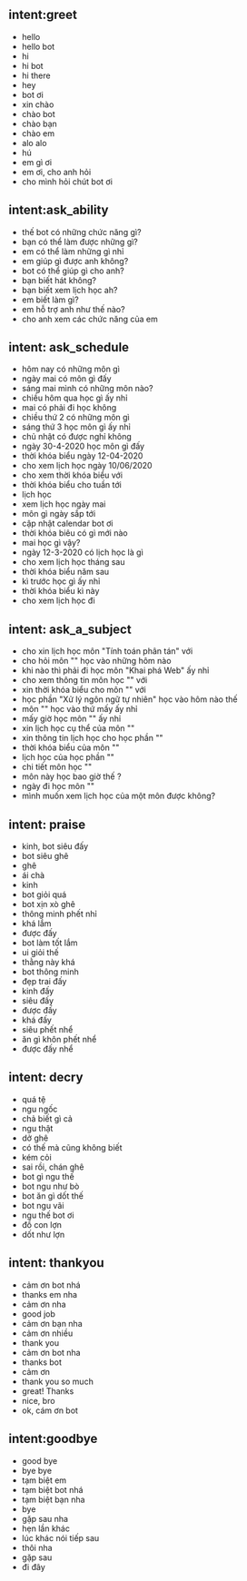 ## intent:greet
- hello
- hello bot
- hi
- hi bot
- hi there
- hey
- bot ơi
- xin chào 
- chào bot
- chào bạn
- chào em
- alo alo
- hú
- em gì ơi
- em ơi, cho anh hỏi
- cho mình hỏi chút bot ơi

## intent:ask_ability
- thế bot có những chức năng gì?
- bạn có thể  làm được những gì?
- em có thể làm những gì nhỉ
- em giúp gì được anh không?
- bot có thể giúp gì cho anh?
- bạn biết hát không?
- bạn biết xem lịch học ah?
- em biết làm gì?
- em hỗ trợ anh như thế nào?
- cho anh xem các chức năng của em

## intent: ask_schedule
- hôm nay có những môn gì
- ngày mai có môn gì đấy
- sáng mai mình có những môn nào?
- chiều hôm qua học gì ấy nhỉ
- mai có phải đi học không
- chiều thứ 2 có những môn gì 
- sáng thứ 3 học môn gì ấy nhỉ
- chủ nhật có được nghỉ không
- ngày 30-4-2020 học môn gì đấy
- thời khóa biểu ngày 12-04-2020
- cho xem lịch học ngày 10/06/2020
- cho xem thời khóa biểu với 
- thời khóa biểu cho tuần tới
- lịch học 
- xem lịch học ngày mai
- môn gì ngày sắp tới
- cập nhật calendar bot ơi
- thời khóa biêu có gì mới nào
- mai học gì vậy?
- ngày 12-3-2020 có lịch học là gì
- cho xem lịch học tháng sau
- thời khóa biểu năm sau
- kì trước học gì ấy nhỉ
- thời khóa biểu kì này
- cho xem lịch học đi

## intent: ask_a_subject
- cho xin lịch học môn "Tính toán phân tán" với
- cho hỏi môn "" học vào những hôm nào 
- khi nào thì phải đi học môn "Khai phá Web" ấy nhỉ
- cho xem thông tin môn học "" với
- xin thời khóa biểu cho môn "" với
- học phần "Xử lý ngôn ngữ tự nhiên" học vào hôm nào thế
- môn "" học vào thứ mấy ấy nhỉ
- mấy giờ học môn "" ấy nhỉ
- xin lịch học cụ thể  của môn ""
- xin thông tin lịch học cho học phần ""
- thời khóa biểu của môn ""
- lịch học của học phần ""
- chi tiết môn học ""
- môn này học bao giờ thế ?
- ngày đi học môn ""
- mình muốn xem lịch học của một môn được không?

## intent: praise
- kinh, bot siêu đấy
- bot siêu ghê
- ghê
- ái chà
- kinh
- bot giỏi quá
- bot xịn xò ghê
- thông minh phết nhỉ
- khá lắm
- được đấy
- bot làm tốt lắm
- ui giỏi thế
- thằng này khá
- bot thông minh
- đẹp trai đấy
- kinh đấy
- siêu đấy
- được đấy
- khá đấy
- siêu phết nhể
- ăn gì khôn phết nhể
- được đấy nhể

## intent: decry
- quá tệ
- ngu ngốc
- chả biết gì cả
- ngu thật
- dở ghê
- có thế mà cũng không biết
- kém cỏi
- sai rồi, chán ghê
- bot gì ngu thế
- bot ngu như bò
- bot ăn gì dốt thế
- bot ngu vãi
- ngu thế bot ơi
- đồ con lợn
- dốt như lợn

## intent: thankyou
- cảm ơn bot nhá
- thanks em nha
- cảm ơn nha
- good job
- cảm ơn bạn nha
- cảm ơn nhiều
- thank you
- cảm ơn bot nha
- thanks bot
- cảm ơn
- thank you so much
- great! Thanks
- nice, bro
- ok, cám ơn bot

## intent:goodbye
- good bye
- bye bye
- tạm biệt em
- tạm biệt bot nhá
- tạm biệt bạn nha
- bye
- gặp sau nha
- hẹn lần khác
- lúc khác nói tiếp sau
- thôi nha
- gặp sau
- đi đây



